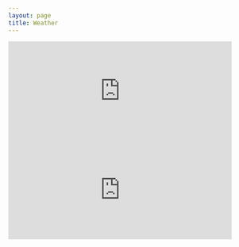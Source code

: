 ```yaml
---
layout: page
title: Weather
---
```



<iframe src="https://rickymoorhouse.uk/grafana/d-solo/ZjaRJ0TZz/weatherweb?orgId=1&panelId=2" width="450" height="200" frameborder="0"></iframe>
<iframe src="https://rickymoorhouse.uk/grafana/d-solo/ZjaRJ0TZz/weatherweb?orgId=1&panelId=5" width="450" height="200" frameborder="0"></iframe>

